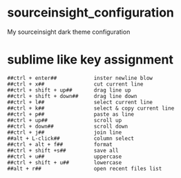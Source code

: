 # sourceinsight_configuration
My sourceinsight dark theme configuration
# sublime like key assignment
```
##ctrl + enter##			inster newline blow
##ctrl + x##				cut current line
##ctrl + shift + up## 		drag line up
##ctrl + shift + down##		drag line down
##ctrl + l##				select current line
##ctrl + k##				select & copy current line
##ctrl + p##				paste as line
##ctrl + up##				scroll up
##ctrl + down##				scroll down
##ctrl + j##				join line
##alt + L-click##			column select
##ctrl + alt + f##			format
##ctrl + shift +s## 		save all
##ctrl + u##				uppercase
##ctrl + shift + u##		lowercase
##alt + r##					open recent files list
```
